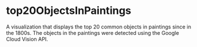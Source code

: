 # top20ObjectsInPaintings
A visualization that displays the top 20 common objects in paintings since in the 1800s. The objects in the paintings were detected using the Google Cloud Vision API.
